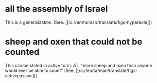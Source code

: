 # all the assembly of Israel

This is a generalization. (See: [[rc://en/ta/man/translate/figs-hyperbole]])

# sheep and oxen that could not be counted

This can be stated in active form. AT: "more sheep and oxen than anyone would ever be able to count" (See: [[rc://en/ta/man/translate/figs-activepassive]])

